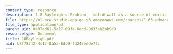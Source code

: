 ```yaml
---
content_type: resource
description: 1.8 Rayleigh's Problem - solid wall as a source of vorticity
file: https://ol-ocw-studio-app-qa.s3.amazonaws.com/courses/1-63-advanced-fluid-dynamics-of-the-environment-fall-2002/b8f782424c178a5a8dc9fd245eede7fc_18Rayleigh.pdf
file_type: application/pdf
parent_uid: 8e97ad61-5a17-09fa-6ecd-9633ab2ab9d9
resourcetype: Document
title: 18Rayleigh.pdf
uid: b8f78242-4c17-8a5a-8dc9-fd245eede7fc
---
```

